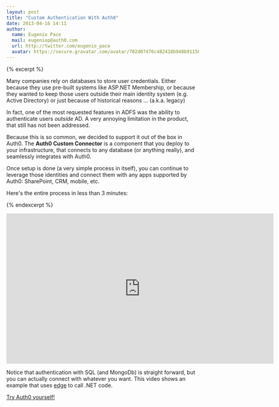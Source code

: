 ```yaml
---
layout: post
title: "Custom Authentication With Auth0"
date: 2013-04-16 14:11
author: 
  name: Eugenio Pace
  mail: eugeniop@auth0.com
  url: http://twitter.com/eugenio_pace
  avatar: https://secure.gravatar.com/avatar/702d07476c482418b948b911504137a5?s=60
---
```


{% excerpt %}

Many companies rely on databases to store user credentials. Either because they use pre-built systems like ASP.NET Membership, or because they wanted to keep those users outside their main identity system (e.g. Active Directory) or just because of historical reasons ... (a.k.a. legacy)

In fact, one of the most requested features in ADFS was the ability to authenticate users _outside_ AD. A very annoying limitation in the product, that still has not been addressed.

Because this is so common, we decided to support it out of the box in Auth0. The __Auth0 Custom Connector__ is a component that you deploy to your infrastructure, that connects to any database (or anything really), and seamlessly integrates with Auth0.

Once setup is done (a very simple process in itself), you can continue to leverage those identities and connect them with any apps supported by Auth0: SharePoint, CRM, mobile, etc. 

Here's the entire process in less than 3 minutes:

{% endexcerpt %}

<iframe width="700" height="394" src="http://www.youtube.com/embed/p3rK7fgPEN0?rel=0" frameborder="0" allowfullscreen></iframe>

Notice that authentication with SQL (and MongoDb) is straight forward, but you can actually connect with whatever you want. This video shows an example that uses [edge](https://github.com/tjanczuk/edge) to call .NET code.

[Try Auth0 yourself!](http://www.auth0.com)
